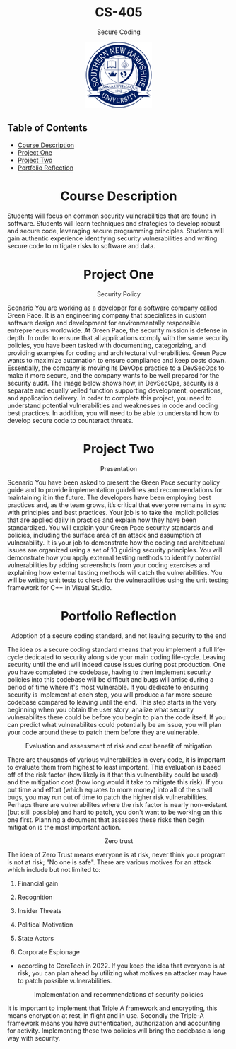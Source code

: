 <h1 align="center"> CS-405 </h1>
<p align="center"> Secure Coding </p>

<p align="center">
<img alt="image" src="snhu.png" width="150" height="150" />
</p>

## Table of Contents
- [Course Description](#course-description)
- [Project One](#project-one)
- [Project Two](#project-two)
- [Portfolio Reflection](#portfolio-reflection)

## <h1 align="center"> Course Description </h1>
Students will focus on common security vulnerabilities that are
found in software. Students will learn techniques and strategies
to develop robust and secure code, leveraging secure
programming principles. Students will gain authentic experience
identifying security vulnerabilities and writing secure code to
mitigate risks to software and data.

## <h1 align="center"> Project One </h1>
<p align="center"> Security Policy </p>
Scenario
You are working as a developer for a software company called Green Pace. It is an engineering company that specializes in custom software design and development for environmentally responsible entrepreneurs worldwide. At Green Pace, the security mission is defense in depth. In order to ensure that all applications comply with the same security policies, you have been tasked with documenting, categorizing, and providing examples for coding and architectural vulnerabilities. Green Pace wants to maximize automation to ensure compliance and keep costs down. Essentially, the company is moving its DevOps practice to a DevSecOps to make it more secure, and the company wants to be well prepared for the security audit. The image below shows how, in DevSecOps, security is a separate and equally veiled function supporting development, operations, and application delivery. In order to complete this project, you need to understand potential vulnerabilities and weaknesses in code and coding best practices. In addition, you will need to be able to understand how to develop secure code to counteract threats.

## <h1 align="center"> Project Two </h1>
<p align="center"> Presentation </p>
Scenario
You have been asked to present the Green Pace security policy guide and to provide implementation guidelines and recommendations for maintaining it in the future. The developers have been employing best practices and, as the team grows, it’s critical that everyone remains in sync with principles and best practices. Your job is to take the implicit policies that are applied daily in practice and explain how they have been standardized. You will explain your Green Pace security standards and policies, including the surface area of an attack and assumption of vulnerability. It is your job to demonstrate how the coding and architectural issues are organized using a set of 10 guiding security principles. You will demonstrate how you apply external testing methods to identify potential vulnerabilities by adding screenshots from your coding exercises and explaining how external testing methods will catch the vulnerabilities. You will be writing unit tests to check for the vulnerabilities using the unit testing framework for C++ in Visual Studio.

## <h1 align="center"> Portfolio Reflection </h1>
<p align="center"> Adoption of a secure coding standard, and not leaving security to the end </p>
The idea os a secure coding standard means that you implement a full life-cycle dedicated to security along side your main coding life-cycle. Leaving security until the end will indeed cause issues during post production. One you have completed the codebase, having to then implement security policies into this codebase will be difficult and bugs will arrise during a period of time where it's most vulnerable. If you dedicate to ensuring security is implement at each step, you will produce a far more secure codebase compared to leaving until the end. This step starts in the very beginning when you obtain the user story, analize what security vulnerabilites there could be before you begin to plan the code itself. If you can predict what vulnerabilites could potentially be an issue, you will plan your code around these to patch them before they are vulnerable.


<p align="center"> Evaluation and assessment of risk and cost benefit of mitigation </p>
There are thousands of various vulnerabilities in every code, it is important to evaluate them from highest to least important. This evaluation is based off of the risk factor (how likely is it that this vulnerability could be used) and the mitigation cost (how long would it take to mitigate this risk). If you put time and effort (which equates to more money) into all of the small bugs, you may run out of time to patch the higher risk vulnerabilities. Perhaps there are vulnerabilites where the risk factor is nearly non-existant (but still possible) and hard to patch, you don't want to be working on this one first. Planning a document that assesses these risks then begin mitigation is the most important action.


<p align="center"> Zero trust </p>
The idea of Zero Trust means everyone is at risk, never think your program is not at risk; "No one is safe". There are various motives for an attack which include but not limited to:

1. Financial gain

2. Recognition
   
3. Insider Threats
   
4. Political Motivation
   
5. State Actors
   
6. Corporate Espionage
* according to CoreTech in 2022.
If you keep the idea that everyone is at risk, you can plan ahead by utilizing what motives an attacker may have to patch possible vulnerabilities.

<p align="center"> Implementation and recommendations of security policies </p>
It is important to implement that Triple A framework and encrypting, this means encryption at rest, in flight and in use. Secondly the Triple-A framework means you have authentication, authorization and accounting for activity. Implementing these two policies will bring the codebase a long way with security.
